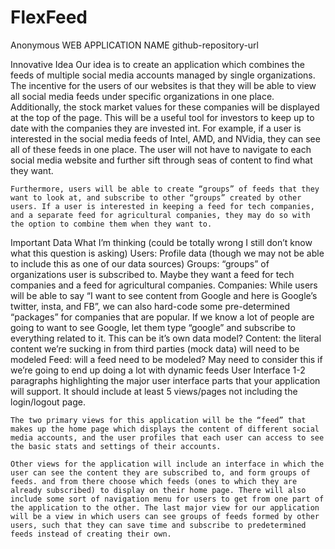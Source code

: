 # FlexFeed
Anonymous
WEB APPLICATION NAME
github-repository-url







Innovative Idea
	Our idea is to create an application which combines the feeds of multiple social media accounts managed by single organizations.  The incentive for the users of our websites is that they will be able to view all social media feeds under specific organizations in one place. Additionally, the stock market values for these companies will be displayed at the top of the page. This will be a useful tool for investors to keep up to date with the companies they are invested int. For example, if a user is interested in the social media feeds of Intel, AMD, and NVidia, they can see all of these feeds in one place. The user will not have to navigate to each social media website and further sift through seas of content to find what they want. 

	Furthermore, users will be able to create “groups” of feeds that they want to look at, and subscribe to other “groups” created by other users. If a user is interested in keeping a feed for tech companies, and a separate feed for agricultural companies, they may do so with the option to combine them when they want to. 

Important Data
What I’m thinking (could be totally wrong I still don’t know what this question is asking)
	Users: Profile data (though we may not be able to include this as one of our data sources)
	Groups: “groups” of organizations user is subscribed to. Maybe they want a feed for tech companies and a feed for agricultural companies. 
	Companies: While users will be able to say “I want to see content from Google and here is Google’s twitter, insta, and FB”, we can also hard-code some pre-determined “packages” for companies that are popular. If we know a lot of people are going to want to see Google, let them type “google” and subscribe to everything related to it. This can be it’s own data model?
	Content: the literal content we’re sucking in from third parties (mock data) will need to be modeled
	Feed: will a feed need to be modeled? May need to consider this if we’re going to end up doing a lot with dynamic feeds
User Interface
1-2 paragraphs highlighting the major user interface parts that your application will support. It should include at least 5 views/pages not including the login/logout page.

	The two primary views for this application will be the “feed” that makes up the home page which displays the content of different social media accounts, and the user profiles that each user can access to see the basic stats and settings of their accounts.

	Other views for the application will include an interface in which the user can see the content they are subscribed to, and form groups of feeds. and from there choose which feeds (ones to which they are already subscribed) to display on their home page. There will also include some sort of navigation menu for users to get from one part of the application to the other. The last major view for our application will be a view in which users can see groups of feeds formed by other users, such that they can save time and subscribe to predetermined feeds instead of creating their own.
